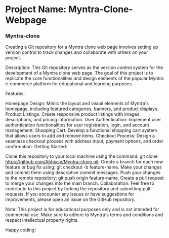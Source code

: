 # Project Name: Myntra-Clone-Webpage


### Myntra-clone
Creating a Git repository for a Myntra clone web page involves setting up version control to track changes and collaborate with others on your project.


Description:
This Git repository serves as the version control system for the development of a Myntra clone web page. The goal of this project is to replicate the core functionalities and design elements of the popular Myntra e-commerce platform for educational and learning purposes.

Features:

Homepage Design: Mimic the layout and visual elements of Myntra's homepage, including featured categories, banners, and product displays.
Product Listings: Create responsive product listings with images, descriptions, and pricing information.
User Authentication: Implement user authentication functionalities for user registration, login, and account management.
Shopping Cart: Develop a functional shopping cart system that allows users to add and remove items.
Checkout Process: Design a seamless checkout process with address input, payment options, and order confirmation.
Getting Started:

Clone this repository to your local machine using the command: git clone https://github.com/Abhixse/Myntra-clone.git.
Create a branch for each new feature or bug fix using: git checkout -b feature-name.
Make your changes and commit them using descriptive commit messages.
Push your changes to the remote repository: git push origin feature-name.
Create a pull request to merge your changes into the main branch.
Collaboration:
Feel free to contribute to this project by forking the repository and submitting pull requests. If you encounter any issues or have suggestions for improvements, please open an issue on the GitHub repository.

Note:
This project is for educational purposes only and is not intended for commercial use. Make sure to adhere to Myntra's terms and conditions and respect intellectual property rights.

Happy coding!
